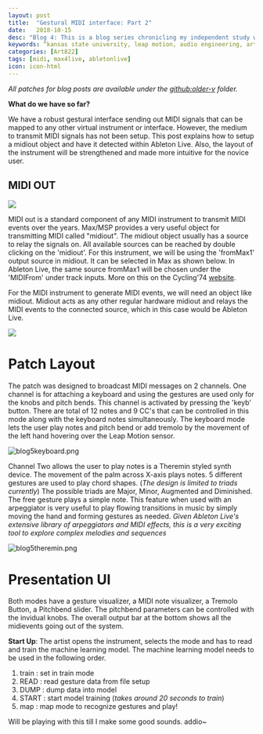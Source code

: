 ```yaml
---
layout: post
title:  "Gestural MIDI interface: Part 2"
date:   2018-10-15
desc: "Blog 4: This is a blog series chronicling my independent study work at the DX Media Lab, Kansas State University."
keywords: “kansas state university, leap motion, audio engineering, art, music, music technology, computer science, machine learning, gesture recognition, midi, audio filters, research, independent study, ableton live, mapping"
categories: [Art822]
tags: [midi, max4live, abletonlive]
icon: icon-html
---
```

*All patches for blog posts are available under the [github:older-v](https://github.com/sandcobainer/gesturalmusicinterfaces/tree/master/theremingesture/older-v) folder.*

**What do we have so far?**

We have a robust gestural interface sending out MIDI signals that can be mapped to any other virtual instrument or interface. However, the medium to transmit MIDI signals has not been setup. This post explains how to setup a midiout object and have it detected within Ableton Live. Also, the layout of the instrument will be strengthened and made more intuitive for the novice user. 

## **MIDI OUT** 

<img src="https://www.elmvideotechnology.com/store/image/cache/catalog/midi/input-output-mio/MIO-fnt-lrg-midi-input-output-module-500x500.jpg" alternate="midiout.jpg" class="center"/>

MIDI out is a standard component of any MIDI instrument to transmit MIDI events over the years. Max/MSP provides a very useful object for transmitting MIDI called "midiout". The midiout object usually has a source to relay the signals on. All available sources can be reached by double clicking on the 'midiout'. For this instrument, we will be using the 'fromMax1' output source in midiout. It can be selected in Max as shown below. In Ableton Live, the same source fromMax1 will be chosen under the 'MIDIFrom' under track inputs.  More on this on the Cycling'74 [website](https://docs.cycling74.com/max7/vignettes/max_and_other_apps).

For the MIDI instrument to generate MIDI events, we will need an object like midiout. Midiout acts as any other regular hardware midiout and relays the MIDI events to the connected source, which in this case would be Ableton Live.

<img src="https://docs.cycling74.com/max7/vignettes/images/max_and_other_apps4.png" alternate="maxmidiout.png" class="center"/>

# **Patch Layout**

The patch was designed to broadcast MIDI messages on 2 channels. One channel is for attaching a keyboard and using the gestures are used only for the knobs and pitch bends. This channel is activated by pressing the 'keyb' button. There are total of 12 notes and 9 CC's that can be controlled in this mode along with the keyboard notes simultaneously. The keyboard mode lets the user play notes and pitch bend or add tremolo by the movement of the left hand hovering over the Leap Motion sensor.

<img src="{{ site.baseurl }}/static/assets/img/blog/art822/blog5keyb.png" alt="blog5keyboard.png" class="center" />

Channel Two allows the user to play notes is a Theremin styled synth device. The movement of the palm across X-axis plays notes. 5 different gestures are used to play chord shapes.  (*The design is limited to triads currently*)
The possible triads are Major, Minor, Augmented and Diminished. The free gesture plays a simple note. This feature when used with an arpeggiator  is very useful to play flowing transitions in music by simply moving the hand and forming gestures as needed.
*Given Ableton Live's extensive library of arpeggiators and MIDI effects, this is a very exciting tool to explore complex melodies and sequences*

<img src="{{ site.baseurl }}/static/assets/img/blog/art822/blog5theremin.png" alt="blog5theremin.png" class="center" />

# Presentation UI

Both modes have a gesture visualizer, a MIDI note visualizer, a Tremolo Button, a Pitchbend slider. The pitchbend parameters can be controlled with the invidual knobs. The overall output bar at the bottom shows all the midievents going out of the system. 

**Start Up**: The artist opens the instrument, selects the mode and has to read and train the machine learning model. The machine learning model needs to be used in the following order. 

1. train : set in train mode
2. READ : read gesture data from file setup
3. DUMP : dump data into model
4. START : start model training (*takes around 20 seconds to train*)
5. map : map mode to recognize gestures and play!

Will be playing with this till I make some good sounds.  addio~